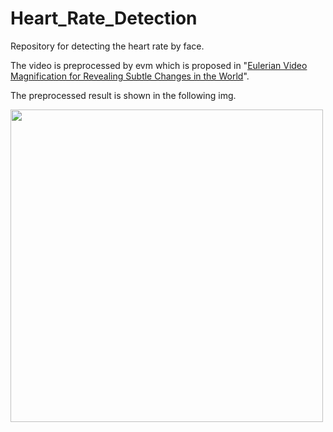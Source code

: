 # Heart_Rate_Detection

Repository for detecting the heart rate by face.

The video is preprocessed by evm which is proposed in "[Eulerian Video Magnification for Revealing Subtle Changes in the World](http://people.csail.mit.edu/mrub/evm/)".

The preprocessed result is shown in the following img.

<img src="https://github.com/foreverYoungGitHub/Heart_Rate_Detection/blob/master/result/result.gif" width="500">

